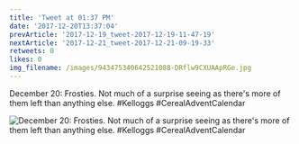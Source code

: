 ```yaml
---
title: 'Tweet at 01:37 PM'
date: '2017-12-20T13:37:04'
prevArticle: '2017-12-19_tweet-2017-12-19-11-47-19'
nextArticle: '2017-12-21_tweet-2017-12-21-09-19-33'
retweets: 0
likes: 0
img_filename: /images/943475340642521088-DRflw9CXUAApRGe.jpg
---
```

December 20: Frosties. Not much of a surprise seeing as there's more of them left than anything else. #Kelloggs #CerealAdventCalendar

![December 20: Frosties. Not much of a surprise seeing as there's more of them left than anything else. #Kelloggs #CerealAdventCalendar](/images/943475340642521088-DRflw9CXUAApRGe.jpg "December 20: Frosties. Not much of a surprise seeing as there's more of them left than anything else. #Kelloggs #CerealAdventCalendar")